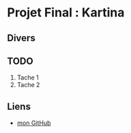 # Projet Final : **Kartina**


## Divers


## TODO

1. Tache 1
2. Tache 2


## Liens

- [mon GitHub](https://github.com/Moana007)

